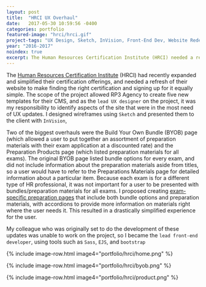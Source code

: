 ```yaml
---
layout: post
title:  "HRCI UX Overhaul"
date:   2017-05-30 10:59:56 -0400
categories: portfolio
featured-image: "hrci/hrci.gif"
project-tags: "UX Design, Sketch, InVision, Front-End Dev, Website Redesign"
year: "2016-2017"
noindex: true
excerpt: The Human Resources Certification Institute (HRCI) needed a refresh of their website to reflect their recently simplified enrollment process. I was the lead UX designer on the project, though when we got to the development phase I became the lead front-end developer.
---
```


The [Human Resources Certification Institute](http://www.hrci.org) (HRCI) had recently expanded and simplified their certification offerings, and needed a refresh of their website to make finding the right certification and signing up for it equally simple. The scope of the project allowed RP3 Agency to create five new templates for their CMS, and as the `lead UX designer` on the project, it was my responsibility to identify aspects of the site that were in the most need of UX updates. I designed wireframes using `Sketch` and presented them to the client with `InVision`,

Two of the biggest overhauls were the Build Your Own Bundle (BYOB) page (which allowed a user to put together an assortment of preparation materials with their exam application at a discounted rate) and the Preparation Products page (which listed preparation materials for all exams). The original BYOB page listed bundle options for every exam, and did not include information about the preparation materials aside from titles, so a user would have to refer to the Preparations Materials page for detailed information about a particular item. Because each exam is for a different type of HR professional, it was not important for a user to be presented with bundles/preparation materials for all exams. I proposed creating [exam-specific preparation pages](https://www.hrci.org/how-to-get-certified/build-your-own-bundle/aphr-preparation) that include both bundle options and preparation materials, with accordions to provide more information on materials right where the user needs it. This resulted in a drastically simplified experience for the user.

My colleague who was originally set to do the development of these updates was unable to work on the project, so I became the `lead front-end developer`, using tools such as `Sass`, `EJS`, and `bootstrap`

{% include image-row.html image4="portfolio/hrci/home.png" %}

{% include image-row.html image4="portfolio/hrci/byob.png" %}

{% include image-row.html image4="portfolio/hrci/product.png" %}

